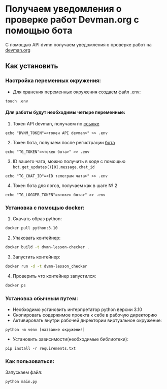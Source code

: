 # Получаем уведомления о проверке работ Devman.org с помощью бота 

С помощью API dvmn получаем уведомления о проверке работ на [devman.org](https://dvmn.org/)

## Как установить

### Настройка переменных окружения:

* Для хранения переменных окружения создаем файл .env:
```
touch .env
```

#### Для работы будут необходимы четыре переменные:

1. Токен API devman, получаем по [ссылке](https://dvmn.org/api/docs/)
```
echo "DVNM_TOKEN"=<токен API devman>" >> .env 
```
2. Токен бота, получаем после регистрации [бота](https://habr.com/ru/post/262247/) 
```
echo "TG_TOKEN"=<токен бота>" >> .env 
```
3. ID вашего чата, можно получить в коде с помощью `bot.get_updates()[0].message.chat_id`
```
echo "TG_CHAT_ID"=<ID телеграм чата>" >> .env 
```
4. Токен бота для логов, получаем как в шаге № 2
```
echo "TG_LOGGER_TOKEN"=<токен бота>" >> .env 
```

### Установка с помощью docker:

1. Скачать образ python:
```bash
docker pull python:3.10
```
2. Упаковать контейнер:
```bash
docker build -t dvmn-lesson-checker . 
```
3. Запустить контейнер:
```bash
docker run -d -t dvmn-lesson_checker
```
4. Проверить что контейнер запустился:
```bash
docker ps
```

### Установка обычным путем:

* Необходимо установить интерпретатор python версии 3.10
* Cкопировать содержимое проекта к себе в рабочую директорию
* Активировать внутри рабочей директории виртуальное окружение:

```
python -m venv [название окружения]
```

* Установить зависимости(необходимые библиотеки):

```
pip install -r requirements.txt
```

### Как пользоваться:

Запускаем файл:
```
python main.py
```

